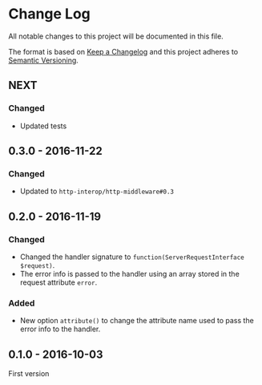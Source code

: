 # Change Log
All notable changes to this project will be documented in this file.

The format is based on [Keep a Changelog](http://keepachangelog.com/) 
and this project adheres to [Semantic Versioning](http://semver.org/).

## NEXT

### Changed

* Updated tests

## 0.3.0 - 2016-11-22

### Changed

* Updated to `http-interop/http-middleware#0.3`

## 0.2.0 - 2016-11-19

### Changed

* Changed the handler signature to `function(ServerRequestInterface $request)`.
* The error info is passed to the handler using an array stored in the request attribute `error`.

### Added

* New option `attribute()` to change the attribute name used to pass the error info to the handler.

## 0.1.0 - 2016-10-03

First version
